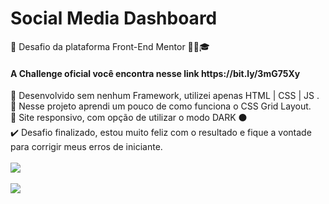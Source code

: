 # Social Media Dashboard <br>
 🔹 Desafio da plataforma Front-End Mentor  👨‍🏫🎓 
<br>
<h4>A Challenge oficial você encontra nesse link <span>https://bit.ly/3mG75Xy</span></h4>
🔸 Desenvolvido sem nenhum Framework, utilizei apenas HTML | CSS | JS .<br>
🔹 Nesse projeto aprendi um pouco de como funciona o CSS Grid Layout.
<br>
🔸 Site responsivo, com opção de utilizar o modo DARK ⚫️ <br> 
✔️ Desafio finalizado, estou muito feliz com o resultado e fique a vontade <br> para corrigir meus erros de iniciante.
<br><br><a href="https://socialmedia-project.netlify.app/"><img width="" align="center" src="https://camo.githubusercontent.com/9b4f32f079772e1d06a8ac88091cc4050801eafbf0e3d4c05e6e034017188619/68747470733a2f2f7265732e636c6f7564696e6172792e636f6d2f6c756b656d6f72616c65732f696d6167652f75706c6f61642f76313539393738353331392f726561646d655f6c6f676f732f64656d6f5f6f6e5f6e65746c6966795f756d6a6d63682e706e67"/></a><br>
<br><img  align="center" src="https://i.ibb.co/F0qZ7GB/ezgif-com-gif-maker.gif"/>

